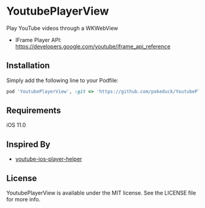 # YoutubePlayerView

Play YouTube videos through a WKWebView

- IFrame Player API: https://developers.google.com/youtube/iframe_api_reference

## Installation

Simply add the following line to your Podfile:

```ruby
pod 'YoutubePlayerView', :git => 'https://github.com/pokeduck/YoutubePlayerView.git'
```

## Requirements

iOS 11.0

## Inspired By

* [youtube-ios-player-helper](https://github.com/youtube/youtube-ios-player-helper)

## License

YoutubePlayerView is available under the MIT license. See the LICENSE file for more info.

